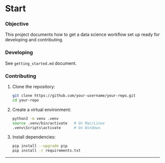 # Start
### Objective

This project documents how to get a data science workflow set up ready for developing and contributing.

### Developing
See `getting_started.md` document.

### Contributing
1. Clone the repository:
   ```bash
   git clone https://github.com/your-username/your-repo.git
   cd your-repo
   ```

2. Create a virtual environment:
   ```bash
   python3 -m venv .venv
   source .venv/bin/activate   # On Mac/Linux
   .venv\Scripts\activate      # On Windows
   ```

3. Install dependencies:
   ```bash
   pip install --upgrade pip
   pip install -r requirements.txt
   ```

---